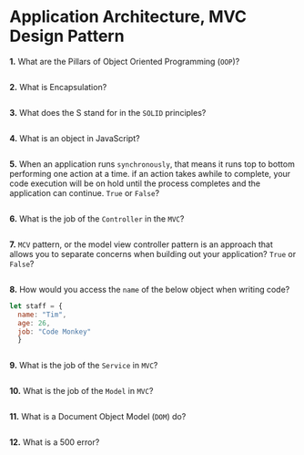 # Application Architecture, MVC Design Pattern

**1.** What are the Pillars of Object Oriented Programming (`OOP`)?
<!-- enter you answer in the space below -->
```

```
**2.** What is Encapsulation?
<!-- enter you answer in the space below -->
```

```
**3.** What does the S stand for in the `SOLID` principles?
<!-- enter you answer in the space below -->
```

```
**4.** What is an object in JavaScript?
<!-- enter you answer in the space below -->
```

```
**5.** When an application runs `synchronously`, that means it runs top to bottom performing one action at a time.  if an action takes awhile to complete, your code execution will be on hold until the process completes and the application can continue. `True` or `False`?
<!-- enter you answer in the space below -->
```

```
**6.** What is the job of the `Controller` in the `MVC`?
<!-- enter you answer in the space below -->
```

```
**7.** `MCV` pattern, or the model view controller pattern is an approach that allows you to separate concerns when building out your application? `True` or `False`?
<!-- enter you answer in the space below -->
```

```
**8.** How would you access the `name` of the below object when writing code?
```js
let staff = {
  name: "Tim",
  age: 26,
  job: "Code Monkey"
  }
```
<!-- enter you answer in the space below -->
```

```
**9.** What is the job of the `Service` in `MVC`?
<!-- enter you answer in the space below -->
```

```
**10.** What is the job of the `Model` in `MVC`?
<!-- enter you answer in the space below -->
```

```
**11.** What is a Document Object Model (`DOM`) do?
<!-- enter you answer in the space below -->
```

```
**12.** What is a 500 error?
<!-- enter you answer in the space below -->
```

```
